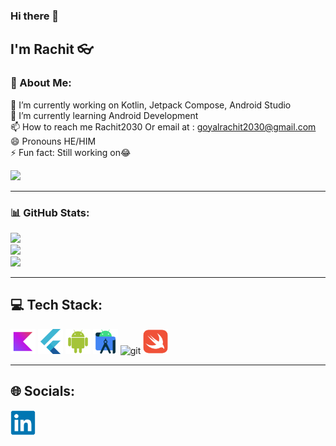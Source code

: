 ### Hi there 👋
## I'm Rachit 👓


[linkedin]: https://linkedin.com/in/RachitGoyal2030/
<!-- [github]: https://github.com/Rachit2030 -->

 
 ### 💫 About Me:
🔭 I’m currently working on Kotlin, Jetpack Compose, Android Studio<br>🌱 I’m currently learning Android Development<br>📫 How to reach me Rachit2030 Or email at : goyalrachit2030@gmail.com<br>😄 Pronouns HE/HIM<br>⚡ Fun fact: Still working on😂

[![](https://visitcount.itsvg.in/api?id=Rachit2030&icon=9&color=0)](https://visitcount.itsvg.in)

---

### 📊 GitHub Stats:
![](https://github-readme-stats.vercel.app/api?username=Rachit2030&theme=dark&hide_border=false&include_all_commits=false&count_private=true)<br/>
![](https://github-readme-streak-stats.herokuapp.com/?user=Rachit2030&theme=dark&hide_border=false)<br/>
![](https://github-readme-stats.vercel.app/api/top-langs/?username=Rachit2030&theme=dark&hide_border=false&include_all_commits=false&count_private=true&layout=compact)

---
## 💻 Tech Stack:
<!-- ![Kotlin](https://img.shields.io/badge/kotlin-%230095D5.svg?style=for-the-badge&logo=kotlin&logoColor=white) ![Flutter](https://img.shields.io/badge/Flutter-%2302569B.svg?style=for-the-badge&logo=Flutter&logoColor=white) -->
<p align="left"><img src="https://github.com/devicons/devicon/blob/master/icons/kotlin/kotlin-original.svg" alt="kotlin" width="40" height="40"/> 
  <img src="https://github.com/devicons/devicon/blob/master/icons/flutter/flutter-original.svg" alt="flutter" width="40" height="40"/>
 <img src="https://github.com/devicons/devicon/blob/master/icons/android/android-original.svg" alt="android" width="40" height="40"/>
  <img src="https://github.com/devicons/devicon/blob/master/icons/androidstudio/androidstudio-original.svg" alt="androidstudio" width="40" height="40"/>
  <img src="https://www.vectorlogo.zone/logos/git-scm/git-scm-icon.svg" alt="git" width="40" height="40"/> 
  <img src="https://raw.githubusercontent.com/devicons/devicon/ac557d6ff33ff370a5db99f97aeab35ea5c67fbd/icons/swift/swift-original.svg" alt="git" width="40" height="40"/> 


 ---

## 🌐 Socials:

[<img align="left" alt="Rachit goyal | LinkedIn" width="40px" src="https://github.com/devicons/devicon/blob/master/icons/linkedin/linkedin-original.svg" />][linkedin]
<br/>
<br/>
<!-- Proudly created with GPRM ( https://gprm.itsvg.in ) -->
